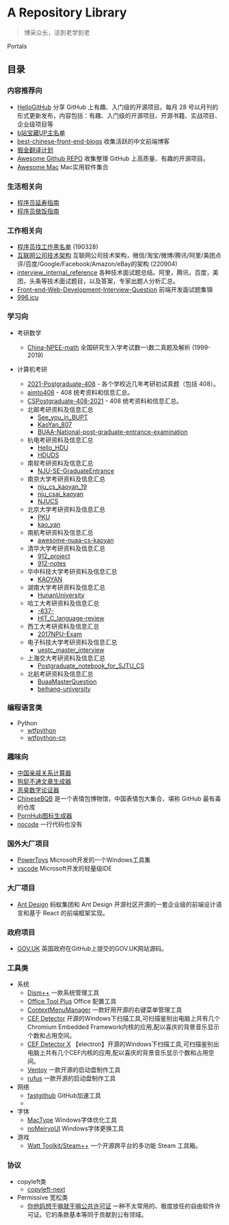 # A Repository Library

> 博采众长，活到老学到老

Portals

## 目录

### 内容推荐向

- [HelloGitHub](https://github.com/521xueweihan/HelloGitHub) 分享 GitHub 上有趣、入门级的开源项目。每月 28 号以月刊的形式更新发布，内容包括：有趣、入门级的开源项目、开源书籍、实战项目、企业级项目等
- [b站宝藏UP主名单](https://github.com/SyMind/awesome-bilibili)
- [best-chinese-front-end-blogs](https://github.com/FrankFang/best-chinese-front-end-blogs) 收集活跃的中文前端博客
- [掘金翻译计划](https://github.com/xitu/gold-miner)
- [Awesome Github REPO](https://github.com/Wechat-ggGitHub/Awesome-GitHub-Repo) 收集整理 GitHub 上高质量、有趣的开源项目。 
- [Awesome Mac](https://github.com/Wechat-ggGitHub/Awesome-GitHub-Repo) Mac实用软件集合

### 生活相关向

- [程序员延寿指南](https://github.com/geekan/HowToLiveLonger)
- [程序员做饭指南](https://github.com/Anduin2017/HowToCook)
  
### 工作相关向

- [程序员找工作黑名单](https://github.com/shengxinjing/programmer-job-blacklist) (190328)
- [互联网公司技术架构](https://github.com/davideuler/architecture.of.internet-product) 互联网公司技术架构，微信/淘宝/微博/腾讯/阿里/美团点评/百度/Google/Facebook/Amazon/eBay的架构 (220904)
- [interview_internal_reference](https://github.com/0voice/interview_internal_reference)  各种技术面试题总结。阿里，腾讯，百度，美团，头条等技术面试题目，以及答案，专家出题人分析汇总。
- [Front-end-Web-Development-Interview-Question](https://github.com/paddingme/Front-end-Web-Development-Interview-Question)  前端开发面试题集锦
- [996.icu](https://github.com/996icu/996.ICU)

### 学习向

- 考研数学
  - [China-NPEE-math](https://github.com/fjh1997/China-NPEE-math) 全国研究生入学考试数一\数二真题及解析 (1999-2019)
  
- 计算机考研
  - [2021-Postgraduate-408](https://github.com/hao14293/2021-Postgraduate-408) - 各个学校近几年考研初试真题（包括 408）。
  - [aimto408](https://github.com/xiaolei565/aimto408) -  408 统考资料和信息汇总。
  - [CSPostgraduate-408-2021](https://github.com/KimYangOfCat/CSPostgraduate-408-2021) - 408 统考资料和信息汇总。
  - 北邮考研资料及信息汇总
    - [See_you_in_BUPT](https://github.com/ningzimu/See_you_in_BUPT)
    - [KaoYan_807](https://github.com/ImportMengjie/KaoYan_807)
    - [BUAA-National-post-graduate-entrance-examination](https://github.com/Rvien/BUAA-National-post-graduate-entrance-examination)
  - 杭电考研资料及信息汇总
    - [Hello_HDU](https://github.com/ztygalaxy/Hello_HDU)
    - [HDUDS](https://github.com/lambdacat94/HDUDS)
  - 南软考研资料及信息汇总
    - [NJU-SE-GraduateEntrance](https://github.com/staresgroup/NJU-SE-GraduateEntrance)
  - 南京大学考研资料及信息汇总
    - [nju_cs_kaoyan_19](https://github.com/ThyrixYang/nju_cs_kaoyan_19)
    - [nju_csai_kaoyan](https://github.com/nju-kaoyan/nju_csai_kaoyan)
    - [NJUCS](https://github.com/JackeyLea/NJUCS)
  - 北京大学考研资料及信息汇总
    - [PKU](https://github.com/wenyiyi/PKU)
    - [kao_yan](https://github.com/sdmengxiangyu/kao_yan)
  - 南航考研资料及信息汇总
    - [awesome-nuaa-cs-kaoyan](https://github.com/nuaa-cs-kaoyan/awesome-nuaa-cs-kaoyan)
  - 清华大学考研资料及信息汇总
    - [912_project](https://github.com/stellarkey/912_project)
    - [912-notes](https://github.com/xUhEngwAng/912-notes)
  - 华中科技大学考研资料及信息汇总
    - [KAOYAN](https://github.com/janglucky/KAOYAN)
  - 湖南大学考研资料及信息汇总
    - [HunanUniversity](https://github.com/ZSCDumin/HunanUniversity)
  - 哈工大考研资料及信息汇总
    - [-837-](https://github.com/guoJohnny/-837-)
    - [HIT_C_language-review](https://github.com/hakulamtta/HIT-C-language-review)
  - 西工大考研资料及信息汇总
    - [2017NPU-Exam](https://github.com/Scorpio-xu/2017NPU-Exam)
  - 电子科技大学考研资料及信息汇总
    - [uestc_master_interview](https://github.com/Leslan/uestc_master_interview)
  - 上海交大考研资料及信息汇总
    - [Postgraduate_notebook_for_SJTU_CS](https://github.com/zakiso/Postgraduate_notebook_for_SJTU_CS)
  - 北航考研资料及信息汇总
    - [BuaaMasterQuestion](https://github.com/finlay-liu/BuaaMasterQuestion)
    - [beihang-university](https://github.com/chengyong1/beihang-university)

### 编程语言类

  - Python
    - [wtfpython](https://github.com/satwikkansal/wtfpython)
    - [wtfpython-cn](https://github.com/leisurelicht/wtfpython-cn)

### 趣味向

- [中国亲戚关系计算器](https://github.com/mumuy/relationship)
- [狗屁不通文章生成器](https://github.com/menzi11/BullshitGenerator)
- [恶臭数字论证器](https://github.com/itorr/homo)
- [ChineseBQB](https://github.com/zhaoolee/ChineseBQB) 是一个表情包博物馆，中国表情包大集合，堪称 GitHub 最有毒的仓库
- [PornHub图标生成器](https://github.com/bestony/logoly)
- [nocode](https://github.com/kelseyhightower/nocode) 一行代码也没有

### 国外大厂项目

- [PowerToys](https://github.com/microsoft/PowerToys) Microsoft开发的一个Windows工具集
- [vscode](https://github.com/microsoft/vscode) Microsoft开发的轻量级IDE

### 大厂项目

- [Ant Design](https://github.com/ant-design/ant-design) 蚂蚁集团和 Ant Design 开源社区开源的一套企业级的前端设计语言和基于 React 的前端框架实现。

### 政府项目

- [GOV.UK](https://github.com/alphagov/govuk-frontend) 英国政府在GitHub上提交的GOV.UK网站源码。

### 工具类

- 系统
  - [Dism++](https://github.com/Chuyu-Team/Dism-Multi-language) 一款系统管理工具
  - [Office Tool Plus](https://github.com/YerongAI/Office-Tool) Office 配置工具
  - [ContextMenuManager](https://github.com/BluePointLilac/ContextMenuManager) 一款好用开源的右键菜单管理工具
  - [CEF Detector](https://github.com/ShirasawaSama/CefDetector) 开源的Windows下扫描工具,可扫描鉴别出电脑上共有几个Chromium Embedded Framework内核的应用,配以喜庆的背景音乐显示个数和占用空间。
  - [CEF Detector X](https://github.com/ShirasawaSama/CefDetectorX) 【electron】开源的Windows下扫描工具,可扫描鉴别出电脑上共有几个CEF内核的应用,配以喜庆的背景音乐显示个数和占用空间。
  - [Ventoy](https://github.com/ventoy/Ventoy) 一款开源的启动盘制作工具
  - [rufus](https://github.com/pbatard/rufus) 一款开源的启动盘制作工具
- 网络
  - [fastgithub](https://github.com/kelseyhightower/nocode) GitHub加速工具
  - 
- 字体
  - [MacType](https://github.com/snowie2000/mactype/releases) Windows字体优化工具
  - [noMeiryoUI](https://github.com/Tatsu-syo/noMeiryoUI) Windows字体更换工具
- 游戏
  - [Watt Toolkit/Steam++](https://github.com/BeyondDimension/SteamTools) 一个开源跨平台的多功能 Steam 工具箱。

### 协议

- copyleft类
  - [copyleft-next](https://github.com/copyleft-next/copyleft-next)
- Permissive 宽松类
  - [你他妈想干嘛就干嘛公共许可证](https://github.com/anak10thn/WTFPL) 一种不太常用的、极度放任的自由软件许可证。它的条款基本等同于贡献到公有领域。

